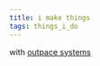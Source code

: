 ```yaml
---
title: i make things
tags: things_i_do
---
```


with [outpace systems](http://www.outpacesystems.com)
